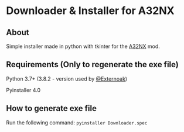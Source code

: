# Downloader & Installer for A32NX
## About
Simple installer made in python with tkinter for the [A32NX](https://github.com/flybywiresim/a32nx) mod. 

## Requirements (Only to regenerate the exe file)

Python 3.7+ (3.8.2 - version used by [@Externoak](https://github.com/Externoak))

Pyinstaller 4.0



## How to generate exe file

Run the following command:
``
pyinstaller Downloader.spec
``
